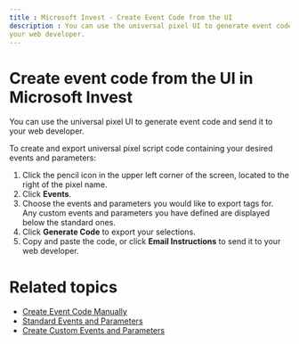 ```yaml
---
title : Microsoft Invest - Create Event Code from the UI
description : You can use the universal pixel UI to generate event code and send it to
your web developer.
---
```



# Create event code from the UI in  Microsoft Invest

You can use the universal pixel UI to generate event code and send it to
your web developer.

To create and export universal pixel script code containing your desired
events and parameters:

1. Click the pencil icon in the upper left corner
    of the screen, located to the right of the pixel name.
1. Click **Events**.
1. Choose the events and parameters you would like
    to export tags for.<br>
   Any custom events and parameters you have defined are displayed
    below the standard ones.
1. Click **Generate Code** to export your selections.
1. Copy and paste the code, or click **Email Instructions** to send it to your web developer.

# Related topics

- [Create Event Code Manually](create-event-code-manually.md)
- [Standard Events and Parameters](standard-events-and-parameters.md)
- [Create
  Custom Events and Parameters](create-custom-events-and-parameters.md)
